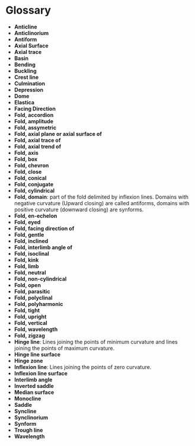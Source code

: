 # Glossary

- **Anticline**
- **Anticlinorium**
- **Antiform**
- **Axial Surface**
- **Axial trace**
- **Basin**
- **Bending**
- **Buckling**
- **Crest line**
- **Culmination**
- **Depression**
- **Dome**
- **Elastica**
- **Facing Direction**
- **Fold, accordion**
- **Fold, amplitude**
- **Fold, assymetric**
- **Fold, axial plane or axial surface of**
- **Fold, axial trace of**
- **Fold, axial trend of**
- **Fold, axis**
- **Fold, box**
- **Fold, chevron**
- **Fold, close**
- **Fold, conical**
- **Fold, conjugate**
- **Fold, cylindrical**
- **Fold, domain**: part of the fold delimited by inflexion lines. Domains with negative curvature (Upward closing) are called
antiforms, domains with positive curvature (downward closing) are synforms.
- **Fold, en-echelon**
- **Fold, eyed**
- **Fold, facing direction of**
- **Fold, gentle**
- **Fold, inclined**
- **Fold, interlimb angle of**
- **Fold, isoclinal**
- **Fold, kink**
- **Fold, limb**
- **Fold, neutral**
- **Fold, non-cylindrical**
- **Fold, open**
- **Fold, parasitic**
- **Fold, polyclinal**
- **Fold, polyharmonic**
- **Fold, tight**
- **Fold, upright**
- **Fold, vertical**
- **Fold, wavelength**
- **Fold, zigzag**
- **Hinge line**: Lines joining the points of minimum curvature and lines joining the points of
maximum curvature.
- **Hinge line surface**
- **Hinge zone**
- **Inflexion line**: Lines joining the points of zero curvature.
- **Inflexion line surface**
- **Interlimb angle**
- **Inverted saddle**
- **Median surface**
- **Monocline**
- **Saddle**
- **Syncline**
- **Synclinorium**
- **Synform**
- **Trough line**
- **Wavelength**


